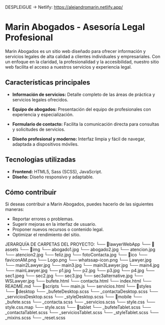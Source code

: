 DESPLEIGUE -> Netlify:
    https://alejandromarin.netlify.app/

# Marin Abogados - Asesoría Legal Profesional

Marin Abogados es un sitio web diseñado para ofrecer información y servicios legales de alta calidad a clientes individuales y empresariales. Con un enfoque en la claridad, la profesionalidad y la accesibilidad, nuestro sitio web facilita el acceso a nuestros servicios y experiencia legal.

## Características principales

* **Información de servicios:** Detalle completo de las áreas de práctica y servicios legales ofrecidos.
  
* **Equipo de abogados:** Presentación del equipo de profesionales con experiencia y especialización.
  
* **Formulario de contacto:** Facilita la comunicación directa para consultas y solicitudes de servicios.
  
* **Diseño profesional y moderno:** Interfaz limpia y fácil de navegar, adaptada a dispositivos móviles.


## Tecnologías utilizadas

* **Frontend:** HTML5, Sass (SCSS), JavaScript.
* **Diseño:** Diseño responsivo y adaptable.

## Cómo contribuir

Si deseas contribuir a Marin Abogados, puedes hacerlo de las siguientes maneras:

* Reportar errores o problemas.
* Sugerir mejoras en la interfaz de usuario.
* Proponer nuevos recursos o contenido legal.
* Optimizar el rendimiento del sitio.

JERARQUÍA DE CARPETAS DEL PROYECTO:
└── 📁lawyerWebApp
    └── 📁assets
        └── 📁img
            └── abogado1.jpg
            └── abogado2.jpg
            └── atencion.jpg
            └── atencion2.jpg
            └── feliz.jpg
            └── fotoContacta.jpg
            └── 📁ico
                └── faviconAM.png
                └── Logo.png
                └── whatssap-icon.png
            └── Lawyer.jpg
            └── main2Lawyer.jpg
            └── main3.jpg
            └── main3Lawyer.jpg
            └── main4.jpg
            └── mainLawyer.jpg
            └── p1.jpg
            └── p2.jpg
            └── p3.jpg
            └── p4.jpg
            └── sec1.jpeg
            └── sec2.jpg
            └── sec3.jpg
            └── sec3alternative.jpg
            └── WSLawyer.jpg
    └── bufete.html
    └── contacta.html
    └── index.html
    └── README.md
    └── 📁scripts
        └── main.js
    └── servicios.html
    └── 📁styles
        └── 📁desktop
            └── _bufeteDesktop.scss
            └── _contactaDesktop.scss
            └── _serviciosDesktop.scss
            └── _styleDesktop.scss
        └── 📁mobile
            └── _bufete.scss
            └── _contacta.scss
            └── _servicios.scss
        └── style.css
        └── style.css.map
        └── style.scss
        └── 📁tablet
            └── _bufeteTablet.scss
            └── _contactaTablet.scss
            └── _serviciosTablet.scss
            └── _styleTablet.scss
        └── _mixins.scss
        └── _reset.scss
```
